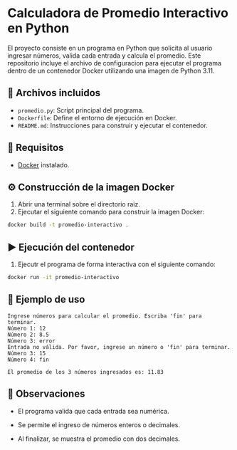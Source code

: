# Calculadora de Promedio Interactivo en Python

El proyecto consiste en un programa en Python que solicita al usuario ingresar números, valida cada entrada y calcula el promedio. 
Este repositorio incluye el archivo de configuracion para ejecutar el programa dentro de un contenedor Docker utilizando una imagen de Python 3.11.

## 📁 Archivos incluidos

- `promedio.py`: Script principal del programa.
- `Dockerfile`: Define el entorno de ejecución en Docker.
- `README.md`: Instrucciones para construir y ejecutar el contenedor.

## 🧰 Requisitos

- [Docker](https://www.docker.com/) instalado.

## ⚙️ Construcción de la imagen Docker

1. Abrir una terminal sobre el directorio raiz.
2. Ejecutar el siguiente comando para construir la imagen Docker:

```bash
docker build -t promedio-interactivo .
```

## ▶️ Ejecución del contenedor

1. Ejecutr el programa de forma interactiva con el siguiente comando:

```bash
docker run -it promedio-interactivo
```
## 🧪 Ejemplo de uso

```commandline
Ingrese números para calcular el promedio. Escriba 'fin' para terminar.
Número 1: 12
Número 2: 8.5
Número 3: error
Entrada no válida. Por favor, ingrese un número o 'fin' para terminar.
Número 3: 15
Número 4: fin

El promedio de los 3 números ingresados es: 11.83
```

## 📌 Observaciones

- El programa valida que cada entrada sea numérica.

- Se permite el ingreso de números enteros o decimales.

- Al finalizar, se muestra el promedio con dos decimales.